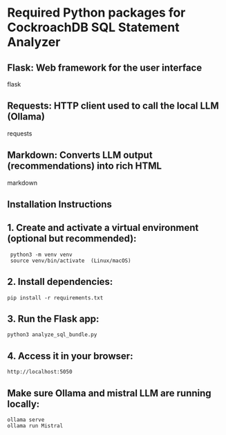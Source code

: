 # Required Python packages for CockroachDB SQL Statement Analyzer

## Flask: Web framework for the user interface
flask

## Requests: HTTP client used to call the local LLM (Ollama)
requests

## Markdown: Converts LLM output (recommendations) into rich HTML
markdown

## Installation Instructions

## 1. Create and activate a virtual environment (optional but recommended):
     python3 -m venv venv
     source venv/bin/activate  (Linux/macOS)
    
 
## 2. Install dependencies:
    pip install -r requirements.txt

## 3. Run the Flask app:
    python3 analyze_sql_bundle.py
 
## 4. Access it in your browser:
    http://localhost:5050

##  Make sure Ollama and mistral LLM are  running locally:
   ```
   ollama serve  
   ollama run Mistral
```
